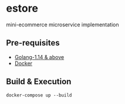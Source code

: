 # estore

mini-ecommerce microservice implementation

## Pre-requisites
- [Golang-1.14 & above](https://golang.org/doc/install)
- [Docker](https://www.docker.com/products/docker-desktop)

## Build & Execution

```
docker-compose up --build
```
